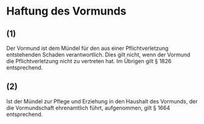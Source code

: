 # Haftung des Vormunds



## (1)

 Der Vormund ist dem Mündel für den aus einer Pflichtverletzung entstehenden Schaden verantwortlich. Dies gilt nicht, wenn der Vormund die Pflichtverletzung nicht zu vertreten hat. Im Übrigen gilt § 1826 entsprechend.

## (2)

 Ist der Mündel zur Pflege und Erziehung in den Haushalt des Vormunds, der die Vormundschaft ehrenamtlich führt, aufgenommen, gilt § 1664 entsprechend. 

